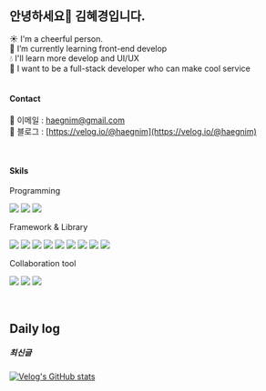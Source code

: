 ## 안녕하세요👋 김혜경입니다.

  ☀️  I'm a cheerful person. <br />
 🌱  I’m currently learning front-end develop <br />
 💧  I'll learn more develop and UI/UX <br />
 🌻  I want to be a full-stack developer who can make cool service 
<br />
<br />


#### Contact
💌 이메일 : haegnim@gmail.com <br />
📗 블로그 : [https://velog.io/@haegnim](https://velog.io/@haegnim)

<br />

#### Skils
<p></p>
Programming
<p align="left">
  <img src="https://img.shields.io/badge/HTML5-e34f26?style=flat-square&logo=html5&logoColor=ffffff"/>
  <img src="https://img.shields.io/badge/CSS3-1572b6?style=flat-square&logo=css3&logoColor=ffffff"/>
  <img src="https://img.shields.io/badge/Javascript-f7df1e?style=flat-square&logo=Javascript&logoColor=ffffff"/>
</p>
Framework & Library
<p align="left">
  <img src="https://img.shields.io/badge/Typescript-3178C6?style=flat-square&logo=typescript&logoColor=ffffff"/>
  <img src="https://img.shields.io/badge/React-61DAFB?style=flat-square&logo=react&logoColor=ffffff"/>
  <img src="https://img.shields.io/badge/next JS-000000?style=flat-square&logo=nextdotjs&logoColor=ffffff"/>
  <img src="https://img.shields.io/badge/React Query-FF4154?style=flat-square&logo=reactquery&logoColor=ffffff"/>
  <img src="https://img.shields.io/badge/Redux-764ABC?style=flat-square&logo=redux&logoColor=ffffff"/>
  <img src="https://img.shields.io/badge/styled components-DB7093?style=flat-square&logo=styledcomponents&logoColor=ffffff"/>
  <img src="https://img.shields.io/badge/Sass-CC6699?style=flat-square&logo=sass&logoColor=ffffff"/>
  <img src="https://img.shields.io/badge/react router dom-CA4245?style=flat-square&logo=reactrouter&logoColor=ffffff"/>
  <img src="https://img.shields.io/badge/axios-5A29E4?style=flat-square&logo=axios&logoColor=ffffff"/>
</p>
Collaboration tool
<p align="left">
  <img src="https://img.shields.io/badge/Github-181717?style=flat-square&logo=github&logoColor=ffffff"/>
  <img src="https://img.shields.io/badge/Jira-0052CC?style=flat-square&logo=jira&logoColor=ffffff"/>
  <img src="https://img.shields.io/badge/Slack-4A154B?style=flat-square&logo=slack&logoColor=ffffff"/>
</p>

<br />

## Daily log
##### 최신글
[![Velog's GitHub stats](https://velog-readme-stats.vercel.app/api/list?name=haegnim)](https://velog.io/@haegnim) 

<!--
**Haegnim/Haegnim** is a ✨ _special_ ✨ repository because its `README.md` (this file) appears on your GitHub profile.

Here are some ideas to get you started:

- 🔭 I’m currently working on ...
- 🌱 I’m currently learning ...
- 👯 I’m looking to collaborate on ...
- 🤔 I’m looking for help with ...
- 💬 Ask me about ...
- 📫 How to reach me: ...
- 😄 Pronouns: ...
- ⚡ Fun fact: ...
-->

